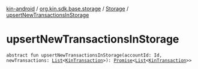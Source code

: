 [kin-android](../../index.md) / [org.kin.sdk.base.storage](../index.md) / [Storage](index.md) / [upsertNewTransactionsInStorage](./upsert-new-transactions-in-storage.md)

# upsertNewTransactionsInStorage

`abstract fun upsertNewTransactionsInStorage(accountId: Id, newTransactions: `[`List`](https://kotlinlang.org/api/latest/jvm/stdlib/kotlin.collections/-list/index.html)`<`[`KinTransaction`](../../org.kin.sdk.base.stellar.models/-kin-transaction/index.md)`>): `[`Promise`](../../org.kin.sdk.base.tools/-promise/index.md)`<`[`List`](https://kotlinlang.org/api/latest/jvm/stdlib/kotlin.collections/-list/index.html)`<`[`KinTransaction`](../../org.kin.sdk.base.stellar.models/-kin-transaction/index.md)`>>`